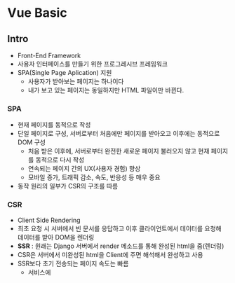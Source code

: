 # Vue Basic

## Intro

* Front-End Framework
* 사용자 인터페이스를 만들기 위한 프로그레시브 프레임워크
* SPA(Single Page Aplication) 지원
  * 사용자가 받아보는 페이지는 하나이다
  * 내가 보고 있는 페이지는 동일하지만 HTML 파일이만 바뀐다.

### SPA

* 현재 페이지를 동적으로 작성
* 단일 페이지로 구성, 서버로부터 처음에만 페이지를 받아오고 이후에는 동적으로 DOM 구성
  * 처음 받은 이후에, 서버로부터 완전한 새로운 페이지 불러오지 않고 현재 페이지를 동적으로 다시 작성
  * 연속되는 페이지 간의 UX(사용자 경험) 향상
  * 모바일 증가, 트래픽 감소, 속도, 반응성 등 매우 중요
* 동작 원리의 일부가 CSR의 구조를 따름

### CSR

* Client Side Rendering
* 최초 요청 시 서버에서 빈 문서를 응답하고 이후 클라이언트에서 데이터를 요청해 데이터를 받아 DOM을 렌더링
* **SSR** : 원래는 Django 서버에서 render 메소드를 통해 완성된 html을 줌(렌더링)
* CSR은 서버에서 미완성된 html을 Client에 주면 해석해서 완성하고 사용
* SSR보다 초기 전송되는 페이지 속도는 빠름
  * 서비스에



